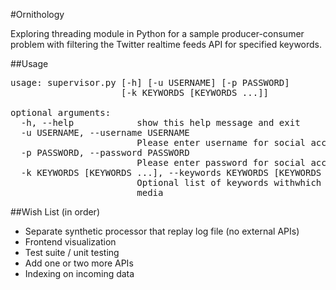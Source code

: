 #Ornithology

Exploring threading module in Python for a sample producer-consumer problem
with filtering the Twitter realtime feeds API for specified keywords. 

##Usage
<pre>
usage: supervisor.py [-h] [-u USERNAME] [-p PASSWORD]
                     [-k KEYWORDS [KEYWORDS ...]]

optional arguments:
  -h, --help            show this help message and exit
  -u USERNAME, --username USERNAME
                        Please enter username for social accounts
  -p PASSWORD, --password PASSWORD
                        Please enter password for social accounts
  -k KEYWORDS [KEYWORDS ...], --keywords KEYWORDS [KEYWORDS ...]
                        Optional list of keywords withwhich to search social
                        media
</pre>

##Wish List (in order)
* Separate synthetic processor that replay log file (no external APIs)
* Frontend visualization
* Test suite / unit testing
* Add one or two more APIs
* Indexing on incoming data

